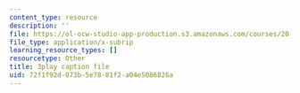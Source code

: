```yaml
---
content_type: resource
description: ''
file: https://ol-ocw-studio-app-production.s3.amazonaws.com/courses/20-219-becoming-the-next-bill-nye-writing-and-hosting-the-educational-show-january-iap-2015/72f1f92d073b5e7881f2a04e5086826a_VQi6t2NfWig.vtt
file_type: application/x-subrip
learning_resource_types: []
resourcetype: Other
title: 3play caption file
uid: 72f1f92d-073b-5e78-81f2-a04e5086826a
---
```

